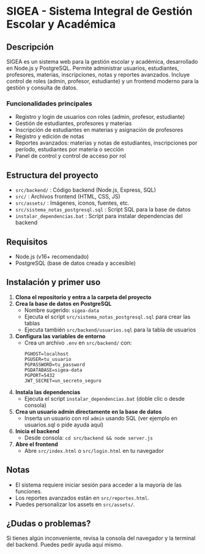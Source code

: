 # SIGEA - Sistema Integral de Gestión Escolar y Académica

## Descripción
SIGEA es un sistema web para la gestión escolar y académica, desarrollado en Node.js y PostgreSQL. Permite administrar usuarios, estudiantes, profesores, materias, inscripciones, notas y reportes avanzados. Incluye control de roles (admin, profesor, estudiante) y un frontend moderno para la gestión y consulta de datos.

### Funcionalidades principales
- Registro y login de usuarios con roles (admin, profesor, estudiante)
- Gestión de estudiantes, profesores y materias
- Inscripción de estudiantes en materias y asignación de profesores
- Registro y edición de notas
- Reportes avanzados: materias y notas de estudiantes, inscripciones por período, estudiantes por materia o sección
- Panel de control y control de acceso por rol

## Estructura del proyecto
- `src/backend/` : Código backend (Node.js, Express, SQL)
- `src/` : Archivos frontend (HTML, CSS, JS)
- `src/assets/` : Imágenes, íconos, fuentes, etc.
- `src/sistema_notas_postgresql.sql` : Script SQL para la base de datos
- `instalar_dependencias.bat` : Script para instalar dependencias del backend

## Requisitos
- Node.js (v16+ recomendado)
- PostgreSQL (base de datos creada y accesible)

## Instalación y primer uso
1. **Clona el repositorio y entra a la carpeta del proyecto**
2. **Crea la base de datos en PostgreSQL**
   - Nombre sugerido: `sigea-data`
   - Ejecuta el script `src/sistema_notas_postgresql.sql` para crear las tablas
   - Ejecuta también `src/backend/usuarios.sql` para la tabla de usuarios
3. **Configura las variables de entorno**
   - Crea un archivo `.env` en `src/backend/` con:
     ```
     PGHOST=localhost
     PGUSER=tu_usuario
     PGPASSWORD=tu_password
     PGDATABASE=sigea-data
     PGPORT=5432
     JWT_SECRET=un_secreto_seguro
     ```
4. **Instala las dependencias**
   - Ejecuta el script `instalar_dependencias.bat` (doble clic o desde consola)
5. **Crea un usuario admin directamente en la base de datos**
   - Inserta un usuario con rol `admin` usando SQL (ver ejemplo en usuarios.sql o pide ayuda aquí)
6. **Inicia el backend**
   - Desde consola: `cd src/backend && node server.js`
7. **Abre el frontend**
   - Abre `src/index.html` o `src/login.html` en tu navegador

## Notas
- El sistema requiere iniciar sesión para acceder a la mayoría de las funciones.
- Los reportes avanzados están en `src/reportes.html`.
- Puedes personalizar los assets en `src/assets/`.

## ¿Dudas o problemas?
Si tienes algún inconveniente, revisa la consola del navegador y la terminal del backend. Puedes pedir ayuda aquí mismo.